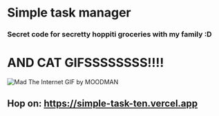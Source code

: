 # Simple task manager
### Secret code for secretty hoppiti groceries with my family :D
# AND CAT GIFSSSSSSSS!!!!
![Mad The Internet GIF by MOODMAN](https://github.com/user-attachments/assets/225d286a-3d57-4c2e-b3ad-6008cf0fbb05)


## Hop on: https://simple-task-ten.vercel.app
